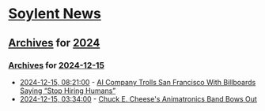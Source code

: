 # [Soylent News](../../../README.md)

## [Archives](../../index.md) for [2024](../index.md)

### [Archives](../../index.md) for [2024-12-15](index.md)

* [2024-12-15, 08:21:00](https://soylentnews.org/article.pl?sid=24/12/13/0457204&from=rss) - [AI Company Trolls San Francisco With Billboards Saying “Stop Hiring Humans”](https://soylentnews.org/article.pl?sid=24/12/13/0457204&from=rss)
* [2024-12-15, 03:34:00](https://soylentnews.org/article.pl?sid=24/12/13/0454242&from=rss) - [Chuck E. Cheese's Animatronics Band Bows Out](https://soylentnews.org/article.pl?sid=24/12/13/0454242&from=rss)
